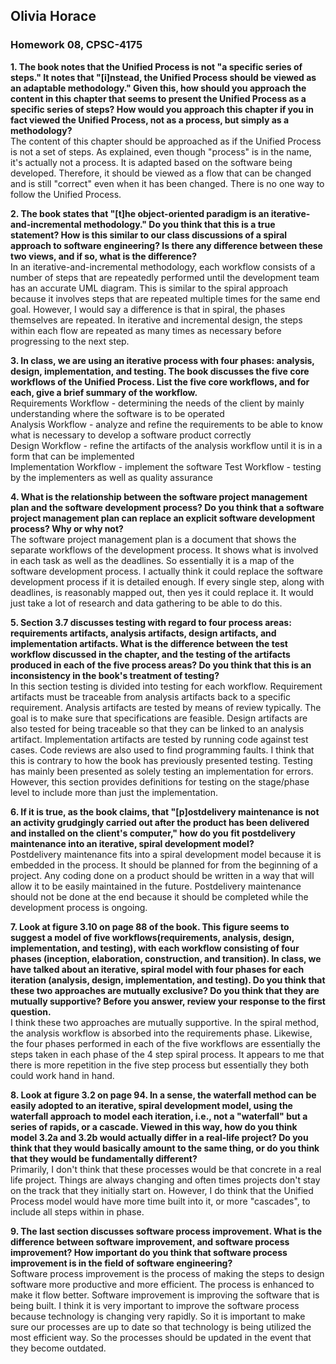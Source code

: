 ## Olivia Horace  
### Homework 08, CPSC-4175  

**1. The book notes that the Unified Process is not "a specific series of steps." It notes that "[i]nstead, the Unified Process should be viewed as an adaptable methodology." Given this, how should you approach the content in this chapter that seems to present the Unified Process as a specific series of steps? How would you approach this chapter if you in fact viewed the Unified Process, not as a process, but simply as a methodology?**  
The content of this chapter should be approached as if the Unified Process is not a set of steps. As explained, even though "process" is in the name, it's actually not a process. It is adapted based on the software being developed. Therefore, it should be viewed as a flow that can be changed and is still "correct" even when it has been changed. There is no one way to follow the Unified Process.  
  
**2. The book states that "[t]he object-oriented paradigm is an iterative-and-incremental methodology." Do you think that this is a true statement? How is this similar to our class discussions of a spiral approach to software engineering? Is there any difference between these two views, and if so, what is the difference?**  
In an iterative-and-incremental methodology, each workflow consists of a number of steps that are repeatedly performed until the development team has an accurate UML diagram. This is similar to the spiral approach because it involves steps that are repeated multiple times for the same end goal. However, I would say a difference is that in spiral, the phases themselves are repeated. In iterative and incremental design, the steps within each flow are repeated as many times as necessary before progressing to the next step.  
  
**3. In class, we are using an iterative process with four phases: analysis, design, implementation, and testing. The book discusses the five core workflows of the Unified Process. List the five core workflows, and for each, give a brief summary of the workflow.**  
Requirements Workflow - determining the needs of the client by mainly understanding where the software is to be operated  
Analysis Workflow - analyze and refine the requirements to be able to know what is necessary to develop a software product correctly  
Design Workflow - refine the artifacts of the analysis workflow until it is in a form that can be implemented  
Implementation Workflow - implement the software
Test Workflow - testing by the implementers as well as quality assurance  
  
**4. What is the relationship between the software project management plan and the software development process? Do you think that a software project management plan can replace an explicit software development process? Why or why not?**  
The software project management plan is a document that shows the separate workflows of the development process. It shows what is involved in each task as well as the deadlines. So essentially it is a map of the software development process. I actually think it could replace the software development process if it is detailed enough. If every single step, along with deadlines, is reasonably mapped out, then yes it could replace it. It would just take a lot of research and data gathering to be able to do this.    

**5. Section 3.7 discusses testing with regard to four process areas: requirements artifacts, analysis artifacts, design artifacts, and implementation artifacts. What is the difference between the test workflow discussed in the chapter, and the testing of the artifacts produced in each of the five process areas? Do you think that this is an inconsistency in the book's treatment of testing?**    
In this section testing is divided into testing for each workflow. Requirement artifacts must be traceable from analysis artifacts back to a specific requirement. Analysis artifacts are tested by means of review typically. The goal is to make sure that specifications are feasible. Design artifacts are also tested for being traceable so that they can be linked to an analysis artifact. Implementation artifacts are tested by running code against test cases. Code reviews are also used to find programming faults.  I think that this is contrary to how the book has previously presented testing. Testing has mainly been presented as solely testing an implementation for errors. However, this section provides definitions for testing on the stage/phase level to include more than just the implementation.   
  
**6. If it is true, as the book claims, that "[p]ostdelivery maintenance is not an activity grudgingly carried out after the product has been delivered and installed on the client's computer," how do you fit postdelivery maintenance into an iterative, spiral development model?**  
Postdelivery maintenance fits into a spiral development model because it is embedded in the process. It should be planned for from the beginning of a project. Any coding done on a product should be written in a way that will allow it to be easily maintained in the future. Postdelivery maintenance should not be done at the end because it should be completed while the development process is ongoing. 

**7. Look at figure 3.10 on page 88 of the book. This figure seems to suggest a model of five workflows(requirements, analysis, design, implementation, and testing), with each workflow consisting of four phases (inception, elaboration, construction, and transition). In class, we have talked about an iterative, spiral model with four phases for each iteration (analysis, design, implementation, and testing). Do you think that these two approaches are mutually exclusive? Do you think that they are mutually supportive? Before you answer, review your response to the first question.**  
I think these two approaches are mutually supportive. In the spiral method, the analysis workflow is absorbed into the requirements phase. Likewise, the four phases performed in each of the five workflows are essentially the steps taken in each phase of the 4 step spiral process. It appears to me that there is more repetition in the five step process but essentially they both could work hand in hand.  

**8. Look at figure 3.2 on page 94. In a sense, the waterfall method can be easily adopted to an iterative, spiral development model, using the waterfall approach to model each iteration, i.e., not a "waterfall" but a series of rapids, or a cascade. Viewed in this way, how do you think model 3.2a and 3.2b would actually differ in a real-life project? Do you think that they would basically amount to the same thing, or do you think that they would be fundamentally different?**    
Primarily, I don't think that these processes would be that concrete in a real life project. Things are always changing and often times projects don't stay on the track that they initially start on. However, I do think that the Unified Process model would have more time built into it, or more "cascades", to include all steps within in phase.  

**9. The last section discusses software process improvement. What is the difference between software improvement, and software process improvement? How important do you think that software process improvement is in the field of software engineering?**  
Software process improvement is the process of making the steps to design software more productive and more efficient. The process is enhanced to make it flow better. Software improvement is improving the software that is being built. I think it is very important to improve the software process because technology is changing very rapidly. So it is important to make sure our processes are up to date so that technology is being utilized the most efficient way. So the processes should be updated in the event that they become outdated. 
